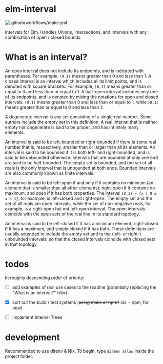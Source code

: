 
# elm-interval

![.github/workflows/make.yml](https://github.com/r-k-b/elm-interval/workflows/.github/workflows/make.yml/badge.svg)

Intervals for Elm. Handles Unions, Intersections, and intervals with any 
combination of open / closed bounds.


# What is an interval?

An open interval does not include its endpoints, and is indicated with 
parentheses. For example, `(0,1)` means greater than 0 and less than 1. 
A closed interval is an interval which includes all its limit points, and is 
denoted with square brackets. For example, `[0,1]` means greater than or equal
to 0 and less than or equal to 1. A half-open interval includes only one of
its endpoints, and is denoted by mixing the notations for open and closed
intervals. `(0,1]` means greater than 0 and less than or equal to 1, while 
`[0,1)` means greater than or equal to 0 and less than 1.

A degenerate interval is any set consisting of a single real number. Some
authors include the empty set in this definition. A real interval that is
neither empty nor degenerate is said to be proper, and has infinitely many
elements.

An interval is said to be left-bounded or right-bounded if there is some real
number that is, respectively, smaller than or larger than all its elements.
An interval is said to be bounded if it is both left- and right-bounded; and
is said to be unbounded otherwise. Intervals that are bounded at only one end
are said to be half-bounded. The empty set is bounded, and the set of all
reals is the only interval that is unbounded at both ends. Bounded intervals
are also commonly known as finite intervals.

An interval is said to be left-open if and only if it contains no minimum 
(an element that is smaller than all other elements); right-open if it
contains no maximum; and open if it has both properties. The interval 
`[0,1) = {x | 0 ≤ x < 1}`, for example, is left-closed and right-open.
The empty set and the set of all reals are open intervals, while the set of 
non-negative reals, for example, is a right-open but not left-open interval.
The open intervals coincide with the open sets of the real line in its
standard topology.

An interval is said to be left-closed if it has a minimum element, right-closed
if it has a maximum, and simply closed if it has both. These definitions are
usually extended to include the empty set and to the (left- or right-)
unbounded intervals, so that the closed intervals coincide with closed sets in
that topology.


# todos

In roughly descending order of priority:

- [ ] add examples of real use cases to the readme (potentially replacing the "What is an interval?" filler)
- [x] sort out the build / test systems (~~using make or npm?~~ nix + npm, for now)
- [ ] implement Interval Trees


# development

Recommended to use direnv & Nix.
To begin, type `direnv allow` inside the project folder. 
